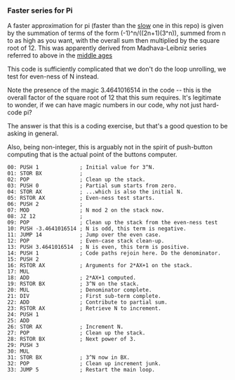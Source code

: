 ### Faster series for Pi

A faster approximation for pi 
(faster than the [slow](slow_pi.md) one in this repo) 
is given by the summation of 
terms of the form (-1)^n/((2n+1)(3^n)), summed from n to 
as high as you want, with the overall sum then multiplied
by the square root of 12.  This was apparently derived
from Madhava-Leibniz series referred to above 
in the [middle ages](https://en.wikipedia.org/wiki/Approximations_of_%CF%80#Middle_Ages)

This code is sufficiently complicated that we don't do the loop
unrolling, we test for even-ness of N instead.

Note the presence of the magic 3.4641016514 in the code -- this
is the overall factor of the square root of 12 that this sum
requires.  It's legitimate to wonder, if we can have magic numbers
in our code, why not just hard-code pi? 

The answer is that this is a coding exercise, but that's
a good question to be asking in general.

Also, being non-integer, this is arguably not in the spirit
of push-button computing that is the actual point of the
buttons computer.

    00: PUSH 1             ; Initial value for 3^N.
    01: STOR BX            ;
    02: POP                ; Clean up the stack.
    03: PUSH 0             ; Partial sum starts from zero.
    04: STOR AX            ; ...which is also the initial N. 
    05: RSTOR AX           ; Even-ness test starts.
    06: PUSH 2             ;
    07: MOD                ; N mod 2 on the stack now.
    08: JZ 12              ; 
    09: POP                ; Clean up the stack from the even-ness test
    10: PUSH -3.4641016514 ; N is odd, this term is negative.
    11: JUMP 14            ; Jump over the even case.
    12: POP                ; Even-case stack clean-up.
    13: PUSH 3.4641016514  ; N is even, this term is positive.
    14: PUSH 1             ; Code paths rejoin here. Do the denominator.
    15: PUSH 2 
    16: RSTOR AX           ; Arguments for 2*AX+1 on the stack.
    17: MUL
    18: ADD                ; 2*AX+1 computed.
    19: RSTOR BX           ; 3^N on the stack.
    20: MUL                ; Denominator complete.
    21: DIV                ; First sub-term complete.
    22: ADD                ; Contribute to partial sum.
    23: RSTOR AX           ; Retrieve N to increment.
    24: PUSH 1           
    25: ADD 
    26: STOR AX            ; Increment N.
    27: POP                ; Clean up the stack.
    28: RSTOR BX           ; Next power of 3.
    29: PUSH 3
    30: MUL
    31: STOR BX            ; 3^N now in BX.
    32: POP                ; Clean up increment junk.
    33: JUMP 5             ; Restart the main loop.

